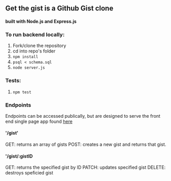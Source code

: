 ## Get the gist is a Github Gist clone

#### built with Node.js and Express.js

### To run backend locally:

1. Fork/clone the repository
2. cd into repo's folder
3. `npm install`
4. `psql < schema.sql`
5. `node server.js`

### Tests:

1. `npm test`

### Endpoints

Endpoints can be accessed publically, but are designed to serve the front end single page app found [here](https://github.com/KristenLingwood/GetTheGist_frontend)

#### '/gist'

GET: returns an array of gists
POST: creates a new gist and returns that gist.

#### '/gist/:gistID

GET: returns the specified gist by ID
PATCH: updates specified gist
DELETE: destroys speficied gist
